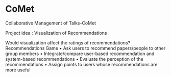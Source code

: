 CoMet
=====
Collaborative Management of Talks-CoMet

Project idea : Visualization of Recommendations

Would visualization affect the ratings of recommendations? 
Recommendations Game
•	Ask users to recommend papers/people to other group members
•	Integrate/compare user-based recommendation and system-based recommendations
•	Evaluate the perception of the recommendations
•	Assign points to users whose recommendations are more useful
